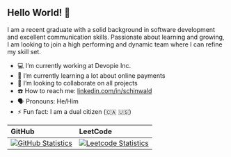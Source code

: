 ## Hello World! :wave:

I am a recent graduate with a solid background in software development and excellent communication skills. Passionate about learning and growing, I am looking to join a high performing and dynamic team where I can refine my skill set.

- :computer: I’m currently working at Devopie Inc.
- :seedling: I’m currently learning a lot about online payments
- :busts_in_silhouette: I’m looking to collaborate on all projects
- :phone: How to reach me: [linkedin.com/in/schinwald][linkedin-profile]
- :speaking_head: Pronouns: He/Him
- :zap: Fun fact: I am a dual citizen (:canada: :us:)

| GitHub                                                    | LeetCode                                                        |
| :-------------------------------------------------------- | :-------------------------------------------------------------- |
| [![GitHub Statistics][github-statistics]][github-profile] | [![Leetcode Statistics][leetcode-statistics]][leetcode-profile] |

[linkedin-profile]: https://www.linkedin.com/in/schinwald/
[leetcode-profile]: https://leetcode.com/schinwald
[leetcode-statistics]: https://leetcode.card.workers.dev/?username=schinwald
[github-profile]: https://github.com/schinwald
[github-statistics]: https://github-readme-stats.vercel.app/api?username=schinwald
